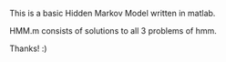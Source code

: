 This is a basic Hidden Markov Model written in matlab. 

HMM.m consists of solutions to all 3 problems of hmm.

Thanks! :)
